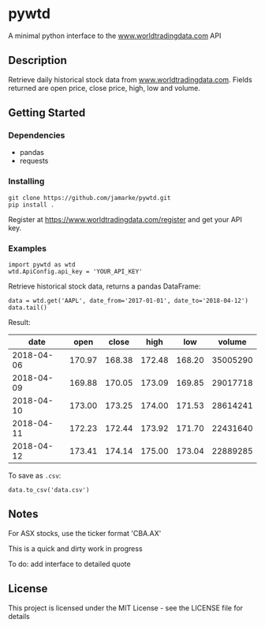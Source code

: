 # pywtd

A minimal python interface to the www.worldtradingdata.com API

## Description

Retrieve daily historical stock data from www.worldtradingdata.com. Fields returned are open price, close price, high,
low and volume.


## Getting Started

### Dependencies

* pandas
* requests

### Installing

```
git clone https://github.com/jamarke/pywtd.git
pip install .
```

Register at https://www.worldtradingdata.com/register and get your API key.


### Examples

```
import pywtd as wtd
wtd.ApiConfig.api_key = 'YOUR_API_KEY'
```

Retrieve historical stock data, returns a pandas DataFrame:

```
data = wtd.get('AAPL', date_from='2017-01-01', date_to='2018-04-12')
data.tail()
```

Result:

date | open | close | high | low | volume
--- | --- | --- | --- | --- | --- |
2018-04-06 | 170.97 | 168.38 | 172.48 | 168.20 | 35005290
2018-04-09 | 169.88 | 170.05 | 173.09 | 169.85 | 29017718
2018-04-10 | 173.00 | 173.25 | 174.00 | 171.53 | 28614241
2018-04-11 | 172.23 | 172.44 | 173.92 | 171.70 | 22431640
2018-04-12 | 173.41 | 174.14 | 175.00 | 173.04 | 22889285

To save as `.csv`:

`data.to_csv('data.csv')`

## Notes
For ASX stocks, use the ticker format 'CBA.AX'

This is a quick and dirty work in progress

To do: add interface to detailed quote

## License

This project is licensed under the MIT License - see the LICENSE file for details

